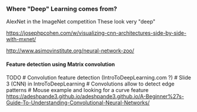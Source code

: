 

### Where "Deep" Learning comes from?

AlexNet in the ImageNet competition
These look very "deep"

https://josephpcohen.com/w/visualizing-cnn-architectures-side-by-side-with-mxnet/

http://www.asimovinstitute.org/neural-network-zoo/



#### Feature detection using Matrix convolution

TODO # Convolution feature detection (IntroToDeepLearning.com ?)
    # Slide 3 (CNN) in IntroToDeepLearning
    # Convolutions allow to detect edge patterns
     # Mouse example and looking for a curve feature
        https://adeshpande3.github.io/adeshpande3.github.io/A-Beginner%27s-Guide-To-Understanding-Convolutional-Neural-Networks/

